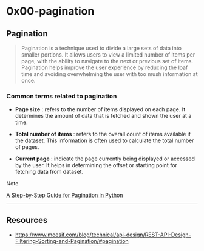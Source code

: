 # 0x00-pagination

## Pagination

> Pagination is a technique used to divide a large sets of data into smaller portions.
> It allows users to view a limited number of items per page, with the ability to navigate
> to the next or previous set of items. Pagination helps improve the user experience by
> reducing the loaf time and avoiding overwhelming the user with too mush information at
> once.

### Common terms related to pagination

* **Page size** : refers to the number of items displayed on each page. It determines the
amount of data that is fetched and shown the user at a time.

* **Total number of items** : refers to the overall count of items available it the
dataset. This information is often used to calculate the total number of pages.

* **Current page** : indicate the page currently being displayed or accessed by the user.
It helps in determining the offset or starting point for fetching data from dataset.

> [!NOTE]
> [A Step-by-Step Guide for Pagination in Python](https://medium.com/@teamcode20233/a-step-by-step-guide-for-pagination-in-python-f7da5f06767d)

---

## Resources

* https://www.moesif.com/blog/technical/api-design/REST-API-Design-Filtering-Sorting-and-Pagination/#pagination
